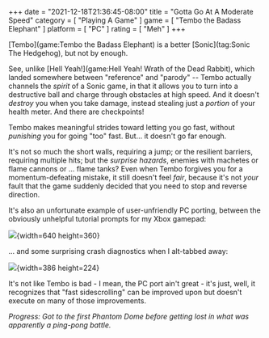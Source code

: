 +++
date = "2021-12-18T21:36:45-08:00"
title = "Gotta Go At A Moderate Speed"
category = [ "Playing A Game" ]
game = [ "Tembo the Badass Elephant" ]
platform = [ "PC" ]
rating = [ "Meh" ]
+++

[Tembo](game:Tembo the Badass Elephant) is a better [Sonic](tag:Sonic The Hedgehog), but not by enough.

See, unlike [Hell Yeah!](game:Hell Yeah! Wrath of the Dead Rabbit), which landed somewhere between "reference" and "parody" -- Tembo actually channels the <i>spirit</i> of a Sonic game, in that it allows you to turn into a destructive ball and charge through obstacles at high speed.  And it doesn't <i>destroy</i> you when you take damage, instead stealing just a <i>portion</i> of your health meter.  And there are checkpoints!

Tembo makes meaningful strides toward letting you go fast, without <i>punishing</i> you for going "too" fast.  But... it doesn't go far enough.

It's not so much the short walls, requiring a jump; or the resilient barriers, requiring multiple hits; but the <i>surprise hazards</i>, enemies with machetes or flame cannons or ... flame tanks?  Even when Tembo forgives you for a momentum-defeating mistake, it still doesn't feel <i>fair</i>, because it's not <i>your</i> fault that the game suddenly decided that you need to stop and reverse direction.

It's also an unfortunate example of user-unfriendly PC porting, between the obviously unhelpful tutorial prompts for my Xbox gamepad:

![]($SiteBaseURL$tembo_joystickbutton0.jpg){width=640 height=360}

... and some surprising crash diagnostics when I alt-tabbed away:

![]($SiteBaseURL$tembo_alttabcrash.png){width=386 height=224}

It's not like Tembo is bad - I mean, the PC port ain't great - it's just, well, it recognizes that "fast sidescrolling" can be improved upon but doesn't execute on many of those improvements.

<i>Progress: Got to the first Phantom Dome before getting lost in what was apparently a ping-pong battle.</i>
